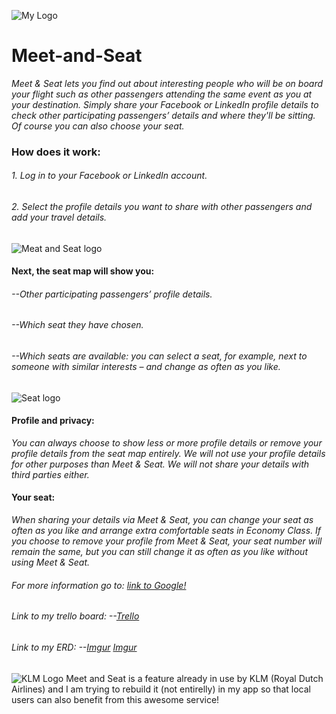 ![My Logo](https://i.amz.mshcdn.com/msBCKp18EAunDmt0h-OSbmp1Rqg=/950x534/filters:quality(90)/2014%2F04%2F18%2F8c%2Fklmklm.72df8.jpg)

# Meet-and-Seat
*Meet & Seat lets you find out about interesting people who will be on board your flight such as other passengers attending the same event as you at your destination.
Simply share your Facebook or LinkedIn profile details to check other participating passengers’ details and where they'll be sitting. Of course you can also choose your seat.*

### How does it work:
 ###### 1. Log in to your Facebook or LinkedIn account.
 ###### 2. Select the profile details you want to share with other passengers and add your travel details. 
 
 ![Meat and Seat logo](http://trendsafari.com/wp-content/uploads/2012/03/240993-klm.jpeg)
 
 
 
 #### Next, the seat map will show you:
 
 ###### --Other participating passengers’ profile details.
 ###### --Which seat they have chosen.
 ###### --Which seats are available: you can select a seat, for example, next to someone with similar interests – and change as often as you like.


![Seat logo](https://static01.nyt.com/images/2012/02/24/business/SEATS2/SEATS2-jumbo.jpg)

#### Profile and privacy: 
*You can always choose to show less or more profile details or remove your profile details from the seat map entirely. We will not use your profile details for other purposes than Meet & Seat. We will not share your details with third parties either.*


#### Your seat:
*When sharing your details via Meet & Seat, you can change your seat as often as you like and arrange extra comfortable seats in Economy Class. If you choose to remove your profile from Meet & Seat, your seat number will remain the same, but you can still change it as often as you like without using Meet & Seat.*


###### For more information go to: [link to Google!](https://www.klm.com/travel/gb_en/prepare_for_travel/on_board/your_seat_on_board/meet_and_seat.htm#p2)

###### Link to my trello board: --[Trello](https://trello.com/b/AHPbSlEh/meet-and-seat)
###### Link to my ERD: --[Imgur](https://imgur.com/TBTyDiq)  [Imgur](https://imgur.com/TjreyTc)

![KLM Logo](https://www.unibaggage.com/shipping/wp-content/uploads/2017/06/KLM-Airlines-Logo-300x141.jpg)
Meet and Seat is a feature already in use by KLM (Royal Dutch Airlines) and I am trying to rebuild it (not entirelly) in my app so that local users can also benefit from this awesome service! 
